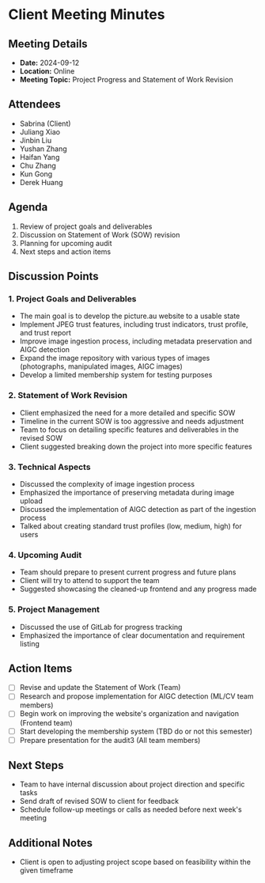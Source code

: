 # Client Meeting Minutes

## Meeting Details

- **Date:** 2024-09-12
- **Location:** Online
- **Meeting Topic:** Project Progress and Statement of Work Revision

## Attendees

- Sabrina (Client)
- Juliang Xiao
- Jinbin Liu
- Yushan Zhang
- Haifan Yang
- Chu Zhang
- Kun Gong
- Derek Huang

## Agenda

1. Review of project goals and deliverables
2. Discussion on Statement of Work (SOW) revision
3. Planning for upcoming audit
4. Next steps and action items

## Discussion Points

### 1. Project Goals and Deliverables

- The main goal is to develop the picture.au website to a usable state
- Implement JPEG trust features, including trust indicators, trust profile, and trust report
- Improve image ingestion process, including metadata preservation and AIGC detection
- Expand the image repository with various types of images (photographs, manipulated images, AIGC images)
- Develop a limited membership system for testing purposes

### 2. Statement of Work Revision

- Client emphasized the need for a more detailed and specific SOW
- Timeline in the current SOW is too aggressive and needs adjustment
- Team to focus on detailing specific features and deliverables in the revised SOW
- Client suggested breaking down the project into more specific features

### 3. Technical Aspects

- Discussed the complexity of image ingestion process
- Emphasized the importance of preserving metadata during image upload
- Discussed the implementation of AIGC detection as part of the ingestion process
- Talked about creating standard trust profiles (low, medium, high) for users

### 4. Upcoming Audit 

- Team should prepare to present current progress and future plans
- Client will try to attend to support the team
- Suggested showcasing the cleaned-up frontend and any progress made

### 5. Project Management

- Discussed the use of GitLab for progress tracking
- Emphasized the importance of clear documentation and requirement listing

## Action Items

- [ ] Revise and update the Statement of Work (Team)
- [ ] Research and propose implementation for AIGC detection (ML/CV team members)
- [ ] Begin work on improving the website's organization and navigation (Frontend team)
- [ ] Start developing the membership system (TBD do or not this semester)
- [ ] Prepare presentation for the audit3 (All team members)

## Next Steps

- Team to have internal discussion about project direction and specific tasks
- Send draft of revised SOW to client for feedback
- Schedule follow-up meetings or calls as needed before next week's meeting


## Additional Notes

- Client is open to adjusting project scope based on feasibility within the given timeframe
